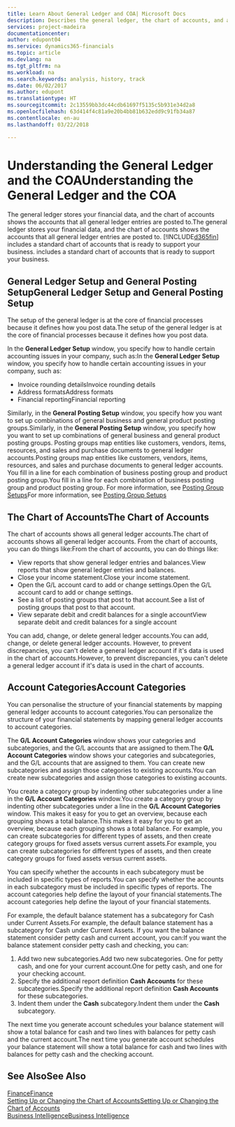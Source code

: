```yaml
---
title: Learn About General Ledger and COA| Microsoft Docs
description: Describes the general ledger, the chart of accounts, and account categories.
services: project-madeira
documentationcenter: 
author: edupont04
ms.service: dynamics365-financials
ms.topic: article
ms.devlang: na
ms.tgt_pltfrm: na
ms.workload: na
ms.search.keywords: analysis, history, track
ms.date: 06/02/2017
ms.author: edupont
ms.translationtype: HT
ms.sourcegitcommit: 2c13559bb3dc44cdb61697f5135c5b931e34d2a8
ms.openlocfilehash: 63d414f4c81a9e20b4bb81b632edd9c91fb34a87
ms.contentlocale: en-au
ms.lasthandoff: 03/22/2018

---
```

# <a name="understanding-the-general-ledger-and-the-coa"></a><span data-ttu-id="c64d9-103">Understanding the General Ledger and the COA</span><span class="sxs-lookup"><span data-stu-id="c64d9-103">Understanding the General Ledger and the COA</span></span>
<span data-ttu-id="c64d9-104">The general ledger stores your financial data, and the chart of accounts shows the accounts that all general ledger entries are posted to.</span><span class="sxs-lookup"><span data-stu-id="c64d9-104">The general ledger stores your financial data, and the chart of accounts shows the accounts that all general ledger entries are posted to.</span></span> [!INCLUDE[d365fin](includes/d365fin_md.md)]<span data-ttu-id="c64d9-105"> includes a standard chart of accounts that is ready to support your business.</span><span class="sxs-lookup"><span data-stu-id="c64d9-105"> includes a standard chart of accounts that is ready to support your business.</span></span>

## <a name="general-ledger-setup-and-general-posting-setup"></a><span data-ttu-id="c64d9-106">General Ledger Setup and General Posting Setup</span><span class="sxs-lookup"><span data-stu-id="c64d9-106">General Ledger Setup and General Posting Setup</span></span>
<span data-ttu-id="c64d9-107">The setup of the general ledger is at the core of financial processes because it defines how you post data.</span><span class="sxs-lookup"><span data-stu-id="c64d9-107">The setup of the general ledger is at the core of financial processes because it defines how you post data.</span></span>  

<span data-ttu-id="c64d9-108">In the **General Ledger Setup** window, you specify how to handle certain accounting issues in your company, such as:</span><span class="sxs-lookup"><span data-stu-id="c64d9-108">In the **General Ledger Setup** window, you specify how to handle certain accounting issues in your company, such as:</span></span>  

* <span data-ttu-id="c64d9-109">Invoice rounding details</span><span class="sxs-lookup"><span data-stu-id="c64d9-109">Invoice rounding details</span></span>  
* <span data-ttu-id="c64d9-110">Address formats</span><span class="sxs-lookup"><span data-stu-id="c64d9-110">Address formats</span></span>  
* <span data-ttu-id="c64d9-111">Financial reporting</span><span class="sxs-lookup"><span data-stu-id="c64d9-111">Financial reporting</span></span>  

<span data-ttu-id="c64d9-112">Similarly, in the **General Posting Setup** window, you specify how you want to set up combinations of general business and general product posting groups.</span><span class="sxs-lookup"><span data-stu-id="c64d9-112">Similarly, in the **General Posting Setup** window, you specify how you want to set up combinations of general business and general product posting groups.</span></span> <span data-ttu-id="c64d9-113">Posting groups map entities like customers, vendors, items, resources, and sales and purchase documents to general ledger accounts.</span><span class="sxs-lookup"><span data-stu-id="c64d9-113">Posting groups map entities like customers, vendors, items, resources, and sales and purchase documents to general ledger accounts.</span></span> <span data-ttu-id="c64d9-114">You fill in a line for each combination of business posting group and product posting group.</span><span class="sxs-lookup"><span data-stu-id="c64d9-114">You fill in a line for each combination of business posting group and product posting group.</span></span> <span data-ttu-id="c64d9-115">For more information, see [Posting Group Setups](finance-posting-groups.md)</span><span class="sxs-lookup"><span data-stu-id="c64d9-115">For more information, see [Posting Group Setups](finance-posting-groups.md)</span></span>  

## <a name="the-chart-of-accounts"></a><span data-ttu-id="c64d9-116">The Chart of Accounts</span><span class="sxs-lookup"><span data-stu-id="c64d9-116">The Chart of Accounts</span></span>
<span data-ttu-id="c64d9-117">The chart of accounts shows all general ledger accounts.</span><span class="sxs-lookup"><span data-stu-id="c64d9-117">The chart of accounts shows all general ledger accounts.</span></span> <span data-ttu-id="c64d9-118">From the chart of accounts, you can do things like:</span><span class="sxs-lookup"><span data-stu-id="c64d9-118">From the chart of accounts, you can do things like:</span></span>  

* <span data-ttu-id="c64d9-119">View reports that show general ledger entries and balances.</span><span class="sxs-lookup"><span data-stu-id="c64d9-119">View reports that show general ledger entries and balances.</span></span>  
* <span data-ttu-id="c64d9-120">Close your income statement.</span><span class="sxs-lookup"><span data-stu-id="c64d9-120">Close your income statement.</span></span>  
* <span data-ttu-id="c64d9-121">Open the G/L account card to add or change settings.</span><span class="sxs-lookup"><span data-stu-id="c64d9-121">Open the G/L account card to add or change settings.</span></span>  
* <span data-ttu-id="c64d9-122">See a list of posting groups that post to that account.</span><span class="sxs-lookup"><span data-stu-id="c64d9-122">See a list of posting groups that post to that account.</span></span>
* <span data-ttu-id="c64d9-123">View separate debit and credit balances for a single account</span><span class="sxs-lookup"><span data-stu-id="c64d9-123">View separate debit and credit balances for a single account</span></span>  

<span data-ttu-id="c64d9-124">You can add, change, or delete general ledger accounts.</span><span class="sxs-lookup"><span data-stu-id="c64d9-124">You can add, change, or delete general ledger accounts.</span></span> <span data-ttu-id="c64d9-125">However, to prevent discrepancies, you can't delete a general ledger account if it's data is used in the chart of accounts.</span><span class="sxs-lookup"><span data-stu-id="c64d9-125">However, to prevent discrepancies, you can't delete a general ledger account if it's data is used in the chart of accounts.</span></span>  

## <a name="account-categories"></a><span data-ttu-id="c64d9-126">Account Categories</span><span class="sxs-lookup"><span data-stu-id="c64d9-126">Account Categories</span></span>
<span data-ttu-id="c64d9-127">You can personalise the structure of your financial statements by mapping general ledger accounts to account categories.</span><span class="sxs-lookup"><span data-stu-id="c64d9-127">You can personalize the structure of your financial statements by mapping general ledger accounts to account categories.</span></span>  

<span data-ttu-id="c64d9-128">The **G/L Account Categories** window shows your categories and subcategories, and the G/L accounts that are assigned to them.</span><span class="sxs-lookup"><span data-stu-id="c64d9-128">The **G/L Account Categories** window shows your categories and subcategories, and the G/L accounts that are assigned to them.</span></span> <span data-ttu-id="c64d9-129">You can create new subcategories and assign those categories to existing accounts.</span><span class="sxs-lookup"><span data-stu-id="c64d9-129">You can create new subcategories and assign those categories to existing accounts.</span></span>  

<span data-ttu-id="c64d9-130">You create a category group by indenting other subcategories under a line in the **G/L Account Categories** window.</span><span class="sxs-lookup"><span data-stu-id="c64d9-130">You create a category group by indenting other subcategories under a line in the **G/L Account Categories** window.</span></span> <span data-ttu-id="c64d9-131">This makes it easy for you to get an overview, because each grouping shows a total balance.</span><span class="sxs-lookup"><span data-stu-id="c64d9-131">This makes it easy for you to get an overview, because each grouping shows a total balance.</span></span> <span data-ttu-id="c64d9-132">For example, you can create subcategories for different types of assets, and then create category groups for fixed assets versus current assets.</span><span class="sxs-lookup"><span data-stu-id="c64d9-132">For example, you can create subcategories for different types of assets, and then create category groups for fixed assets versus current assets.</span></span>  

<span data-ttu-id="c64d9-133">You can specify whether the accounts in each subcategory must be included in specific types of reports.</span><span class="sxs-lookup"><span data-stu-id="c64d9-133">You can specify whether the accounts in each subcategory must be included in specific types of reports.</span></span> <span data-ttu-id="c64d9-134">The account categories help define the layout of your financial statements.</span><span class="sxs-lookup"><span data-stu-id="c64d9-134">The account categories help define the layout of your financial statements.</span></span>  

<span data-ttu-id="c64d9-135">For example, the default balance statement has a subcategory for Cash under Current Assets.</span><span class="sxs-lookup"><span data-stu-id="c64d9-135">For example, the default balance statement has a subcategory for Cash under Current Assets.</span></span> <span data-ttu-id="c64d9-136">If you want the balance statement consider petty cash and current account, you can:</span><span class="sxs-lookup"><span data-stu-id="c64d9-136">If you want the balance statement consider petty cash and checking, you can:</span></span>  

1. <span data-ttu-id="c64d9-137">Add two new subcategories.</span><span class="sxs-lookup"><span data-stu-id="c64d9-137">Add two new subcategories.</span></span> <span data-ttu-id="c64d9-138">One for petty cash, and one for your current account.</span><span class="sxs-lookup"><span data-stu-id="c64d9-138">One for petty cash, and one for your checking account.</span></span>  
2. <span data-ttu-id="c64d9-139">Specify the additional report definition **Cash Accounts** for these subcategories.</span><span class="sxs-lookup"><span data-stu-id="c64d9-139">Specify the additional report definition **Cash Accounts** for these subcategories.</span></span>  
3. <span data-ttu-id="c64d9-140">Indent them under the **Cash** subcategory.</span><span class="sxs-lookup"><span data-stu-id="c64d9-140">Indent them under the **Cash** subcategory.</span></span>  

<span data-ttu-id="c64d9-141">The next time you generate account schedules your balance statement will show a total balance for cash and two lines with balances for petty cash and the current account.</span><span class="sxs-lookup"><span data-stu-id="c64d9-141">The next time you generate account schedules your balance statement will show a total balance for cash and two lines with balances for petty cash and the checking account.</span></span>  

## <a name="see-also"></a><span data-ttu-id="c64d9-142">See Also</span><span class="sxs-lookup"><span data-stu-id="c64d9-142">See Also</span></span>
[<span data-ttu-id="c64d9-143">Finance</span><span class="sxs-lookup"><span data-stu-id="c64d9-143">Finance</span></span>](finance.md)  
[<span data-ttu-id="c64d9-144">Setting Up or Changing the Chart of Accounts</span><span class="sxs-lookup"><span data-stu-id="c64d9-144">Setting Up or Changing the Chart of Accounts</span></span>](finance-setup-chart-accounts.md)  
[<span data-ttu-id="c64d9-145">Business Intelligence</span><span class="sxs-lookup"><span data-stu-id="c64d9-145">Business Intelligence</span></span>](bi.md)  

